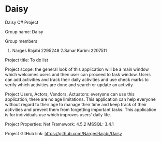 # Daisy

Daisy C# Project

Group name: Daisy

Group members:

1. Narges Rajabi 2295249
   2.Sahar Karimi 2207511

Project title: To do list

Project scope: the general look of this application will be a main window which welcomes users and then user can proceed to task window.
Users can add activities and track their daily activities and use check marks to verify which activities are done and search or update an activity.

Project Users, Actors, Vendors, Actuators: everyone can use this application, there are no age limitations.
This application can help everyone without regard to their age to manage their time and keep track of their activities and prevent them from forgetting important tasks.
This application is for individuals use which improves users' daily life.

Project Properties:
Net Framework: 4.5.2
MSSQL: 3.4.1

Project GitHub link:
https://github.com/NargesRajabi/Daisy
